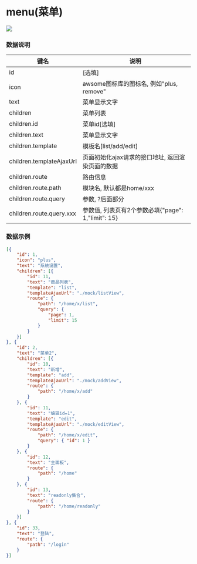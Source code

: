 # menu(菜单)   


![](https://github.com/383514580/Store/blob/master/admin5/docs/images/menu.png?raw=true)


### 数据说明
|键名 |说明 |
| ------------ | ------------ |
|id| [选填]  |
|icon   | awsome图标库的图标名, 例如"plus, remove"  |
|text   | 菜单显示文字  |
|children   | 菜单列表  |
|children.id   | 菜单id[选填] |
|children.text   | 菜单显示文字  |
|children.template   | 模板名[list/add/edit]  |
|children.templateAjaxUrl   | 页面初始化ajax请求的接口地址, 返回渲染页面的数据  |
|children.route   | 路由信息  |
|children.route.path   | 模块名, 默认都是home/xxx|
|children.route.query   | 参数, ?后面部分|
|children.route.query.xxx   | 参数值, 列表页有2个参数必填{"page": 1,"limit": 15}|

### 数据示例
``` json
[{
    "id": 1,
    "icon": "plus",
    "text": "系统设置",
    "children": [{
        "id": 11,
        "text": "商品列表",
        "template": "list",
        "templateAjaxUrl": "./mock/listView",
        "route": {
            "path": "/home/x/list",
            "query": {
                "page": 1,
                "limit": 15
            }
        }
    }]
}, {
    "id": 2,
    "text": "菜单2",
    "children": [{
        "id": 10,
        "text": "新增",
        "template": "add",
        "templateAjaxUrl": "./mock/addView",
        "route": {
            "path": "/home/x/add"
        }
    }, {
        "id": 11,
        "text": "编辑id=1",
        "template": "edit",
        "templateAjaxUrl": "./mock/editView",
        "route": {
            "path": "/home/x/edit",
            "query": { "id": 1 }
        }
    }, {
        "id": 12,
        "text": "主面板",
        "route": {
            "path": "/home"
        }
    }, {
        "id": 13,
        "text": "readonly集合",
        "route": {
            "path": "/home/readonly"
        }
    }]
}, {
    "id": 33,
    "text": "登陆",
    "route": {
        "path": "/login"
    }
}]

```
